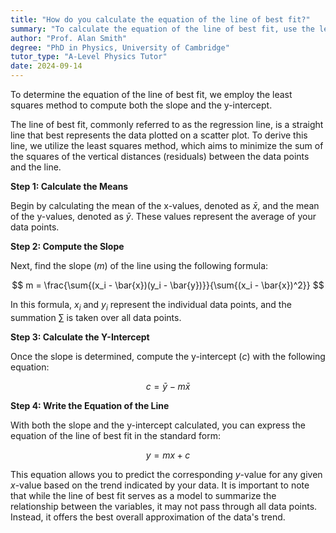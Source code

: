 ```yaml
---
title: "How do you calculate the equation of the line of best fit?"
summary: "To calculate the equation of the line of best fit, use the least squares method to find the slope and intercept."
author: "Prof. Alan Smith"
degree: "PhD in Physics, University of Cambridge"
tutor_type: "A-Level Physics Tutor"
date: 2024-09-14
---
```


To determine the equation of the line of best fit, we employ the least squares method to compute both the slope and the y-intercept.

The line of best fit, commonly referred to as the regression line, is a straight line that best represents the data plotted on a scatter plot. To derive this line, we utilize the least squares method, which aims to minimize the sum of the squares of the vertical distances (residuals) between the data points and the line.

**Step 1: Calculate the Means**

Begin by calculating the mean of the x-values, denoted as $\bar{x}$, and the mean of the y-values, denoted as $\bar{y}$. These values represent the average of your data points.

**Step 2: Compute the Slope**

Next, find the slope ($m$) of the line using the following formula:

$$
m = \frac{\sum{(x_i - \bar{x})(y_i - \bar{y})}}{\sum{(x_i - \bar{x})^2}}
$$

In this formula, $x_i$ and $y_i$ represent the individual data points, and the summation $\sum$ is taken over all data points.

**Step 3: Calculate the Y-Intercept**

Once the slope is determined, compute the y-intercept ($c$) with the following equation:

$$
c = \bar{y} - m\bar{x}
$$

**Step 4: Write the Equation of the Line**

With both the slope and the y-intercept calculated, you can express the equation of the line of best fit in the standard form:

$$
y = mx + c
$$

This equation allows you to predict the corresponding $y$-value for any given $x$-value based on the trend indicated by your data. It is important to note that while the line of best fit serves as a model to summarize the relationship between the variables, it may not pass through all data points. Instead, it offers the best overall approximation of the data's trend.
    